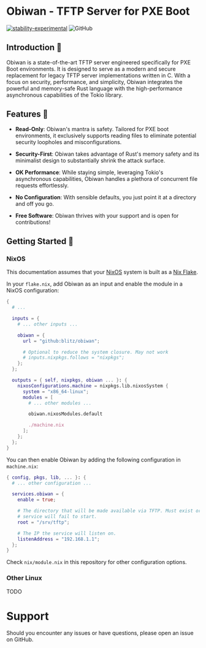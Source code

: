 # Obiwan - TFTP Server for PXE Boot

[![stability-experimental](https://img.shields.io/badge/stability-experimental-orange.svg)](https://github.com/emersion/stability-badges#experimental)
![GitHub](https://img.shields.io/github/license/blitz/obiwan.svg)

## Introduction 🚀

Obiwan is a state-of-the-art TFTP server engineered specifically for
PXE Boot environments. It is designed to serve as a modern and secure
replacement for legacy TFTP server implementations written in C. With
a focus on security, performance, and simplicity, Obiwan integrates
the powerful and memory-safe Rust language with the high-performance
asynchronous capabilities of the Tokio library.

## Features 🌟

- **Read-Only**: Obiwan's mantra is safety. Tailored for PXE boot
  environments, it exclusively supports reading files to eliminate
  potential security loopholes and misconfigurations.

- **Security-First**: Obiwan takes advantage of Rust's memory safety
  and its minimalist design to substantially shrink the attack
  surface.

- **OK Performance**: While staying simple, leveraging Tokio's
  asynchronous capabilities, Obiwan handles a plethora of concurrent
  file requests effortlessly.

- **No Configuration**: With sensible defaults, you just point it at a
  directory and off you go.

- **Free Software**: Obiwan thrives with your support and is open for
  contributions!

## Getting Started 🏁

### NixOS

This documentation assumes that your [NixOS](https://nixos.org/)
system is built as a [Nix Flake](https://nixos.wiki/wiki/Flakes).

In your `flake.nix`, add Obiwan as an input and enable the module in
a NixOS configuration:

```nix
{
  # ...

  inputs = {
	# ... other inputs ...

	obiwan = {
	  url = "github:blitz/obiwan";

	  # Optional to reduce the system closure. May not work
	  # inputs.nixpkgs.follows = "nixpkgs";
	};
  };

  outputs = { self, nixpkgs, obiwan ... }: {
	nixosConfigurations.machine = nixpkgs.lib.nixosSystem {
	  system = "x86_64-linux";
	  modules = [
		# ... other modules ...

		obiwan.nixosModules.default

		./machine.nix
	  ];
	};
  };
}
```

You can then enable Obiwan by adding the following configuration in
`machine.nix`:

```nix
{ config, pkgs, lib, ... }: {
  # ... other configuration ...

  services.obiwan = {
	enable = true;

	# The directory that will be made available via TFTP. Must exist or the
	# service will fail to start.
	root = "/srv/tftp";

	# The IP the service will listen on.
	listenAddress = "192.168.1.1";
  };
}
```

Check `nix/module.nix` in this repository for other configuration
options.

### Other Linux

TODO

# Support

Should you encounter any issues or have questions, please open an issue on GitHub.
